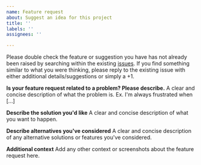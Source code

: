 ```yaml
---
name: Feature request
about: Suggest an idea for this project
title: ''
labels: ''
assignees: ''

---
```


Please double check the feature or suggestion you have has not already been raised by searching within the existing [issues](https://github.com/snozbot/fungus/issues). If you find something similar to what you were thinking, please reply to the existing issue with either additional details/suggestions or simply a +1.

**Is your feature request related to a problem? Please describe.**
A clear and concise description of what the problem is. Ex. I'm always frustrated when [...]

**Describe the solution you'd like**
A clear and concise description of what you want to happen.

**Describe alternatives you've considered**
A clear and concise description of any alternative solutions or features you've considered.

**Additional context**
Add any other context or screenshots about the feature request here.
